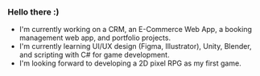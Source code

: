 ### Hello there :)
- I'm currently working on a CRM, an E-Commerce Web App, a booking management web app, and portfolio projects.
- I'm currently learning UI/UX design (Figma, Illustrator), Unity, Blender, and scripting with C# for game development.
- I'm looking forward to developing a 2D pixel RPG as my first game.

<!--
**NyagaNjiiru/NyagaNjiiru** is a ✨ _special_ ✨ repository because its `README.md` (this file) appears on your GitHub profile.

Here are some ideas to get you started:

- 🔭 I’m currently working on ...
- 🌱 I’m currently learning ...
- 👯 I’m looking to collaborate on ...
- 🤔 I’m looking for help with ...
- 💬 Ask me about ...
- 📫 How to reach me: ...
- 😄 Pronouns: ...
- ⚡ Fun fact: ...
-->
